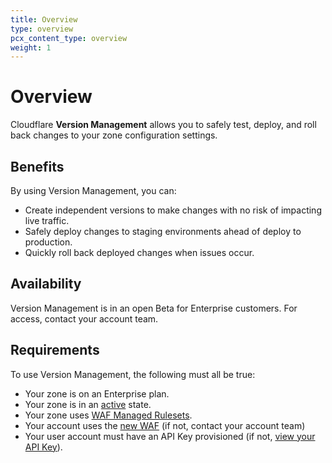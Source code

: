 ```yaml
---
title: Overview
type: overview
pcx_content_type: overview
weight: 1
---
```


# Overview

Cloudflare **Version Management** allows you to safely test, deploy, and roll back changes to your zone configuration settings.

## Benefits

By using Version Management, you can:

- Create independent versions to make changes with no risk of impacting live traffic.
- Safely deploy changes to staging environments ahead of deploy to production.
- Quickly roll back deployed changes when issues occur.

## Availability

Version Management is in an open Beta for Enterprise customers. For access, contact your account team.

## Requirements

To use Version Management, the following must all be true:

- Your zone is on an Enterprise plan.
- Your zone is in an [active](/dns/zone-setups/reference/domain-status/) state.
- Your zone uses [WAF Managed Rulesets](https://support.cloudflare.com/hc/articles/5995821690637).
- Your account uses the [new WAF](https://blog.cloudflare.com/new-cloudflare-waf/) (if not, contact your account team)
- Your user account must have an API Key provisioned (if not, [view your API Key](/fundamentals/api/get-started/keys/#view-your-api-key)).
